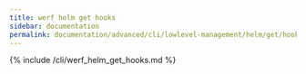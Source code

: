 ```yaml
---
title: werf helm get hooks
sidebar: documentation
permalink: documentation/advanced/cli/lowlevel-management/helm/get/hooks.html
---
```


{% include /cli/werf_helm_get_hooks.md %}
